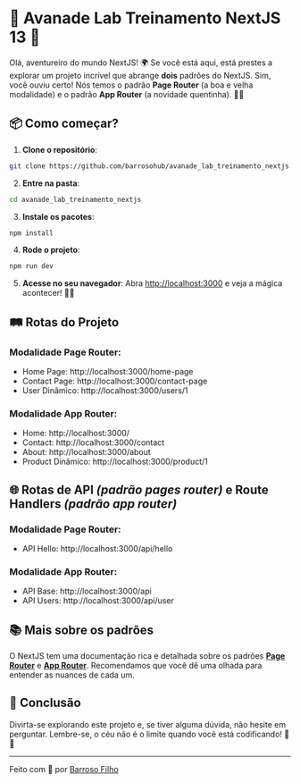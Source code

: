 # 🚀 Avanade Lab Treinamento NextJS 13 🚀

Olá, aventureiro do mundo NextJS! 🌍 Se você está aqui, está prestes a explorar um projeto incrível que abrange **dois** padrões do NextJS. Sim, você ouviu certo! Nós temos o padrão **Page Router** (a boa e velha modalidade) e o padrão **App Router** (a novidade quentinha). 🍞🔥

## 📦 Como começar?

1. **Clone o repositório**:
```bash
git clone https://github.com/barrosohub/avanade_lab_treinamento_nextjs.git
```

2. **Entre na pasta**:
```bash
cd avanade_lab_treinamento_nextjs
```

3. **Instale os pacotes**:

```bash
npm install
```

4. **Rode o projeto**:
    
```bash
npm run dev
```

5. **Acesse no seu navegador**:
Abra [http://localhost:3000](http://localhost:3000) e veja a mágica acontecer! 🎩✨

## 🛤️ Rotas do Projeto

### Modalidade Page Router:

- Home Page: http://localhost:3000/home-page
- Contact Page: http://localhost:3000/contact-page
- User Dinâmico: http://localhost:3000/users/1

### Modalidade App Router:

- Home: http://localhost:3000/
- Contact: http://localhost:3000/contact
- About: http://localhost:3000/about
- Product Dinâmico: http://localhost:3000/product/1

## 🌐 Rotas de API *(padrão pages router)* e Route Handlers *(padrão app router)*

### Modalidade Page Router:

- API Hello: http://localhost:3000/api/hello

### Modalidade App Router:

- API Base: http://localhost:3000/api
- API Users: http://localhost:3000/api/user

## 📚 Mais sobre os padrões

O NextJS tem uma documentação rica e detalhada sobre os padrões [**Page Router**](https://nextjs.org/docs/pages) e [**App Router**](https://nextjs.org/docs/app). Recomendamos que você dê uma olhada para entender as nuances de cada um.

## 🎉 Conclusão

Divirta-se explorando este projeto e, se tiver alguma dúvida, não hesite em perguntar. Lembre-se, o céu não é o limite quando você está codificando! 🚀🌌

---

Feito com 💙 por [Barroso Filho](https://github.com/barrosohub)

